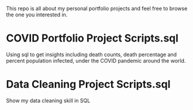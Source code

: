 This repo is all about my personal portfolio projects and feel free to browse the one you interested in.


# COVID Portfolio Project Scripts.sql

Using sql to get insights including death counts, death percentage and percent population infected, under the COVID pandemic around the world.

# Data Cleaning Project Scripts.sql
Show my data cleaning skill in SQL
